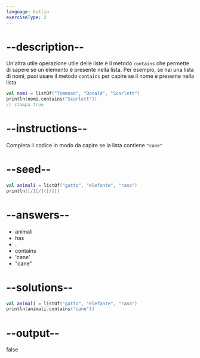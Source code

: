 ```yaml
---
language: kotlin
exerciseType: 2
---
```


# --description--

Un'altra utile operazione utile delle liste è il metodo `contains` che permette di sapere se un elemento è presente nella lista.
Per esempio, se hai una lista di nomi, puoi usare il metodo `contains` per capire se il nome è presente nella lista
```kotlin
val nomi = listOf("Tommaso", "Donald", "Scarlett")
println(nomi.contains("Scarlett"))
// stampa true
```

# --instructions--

Completa il codice in modo da capire se la lista contiene `"cane"`

# --seed--

```kotlin
val animali = listOf("gatto", "elefante", "rana")
println([/][/]([/]))
```

# --answers--

- animali
- has
- .
- contains
- 'cane'
- "cane"

# --solutions--

```kotlin
val animali = listOf("gatto", "elefante", "rana")
println(animali.contains("cane"))
```

# --output--

false
